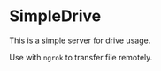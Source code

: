 # SimpleDrive

This is a simple server for drive usage.

Use with `ngrok` to transfer file remotely.
